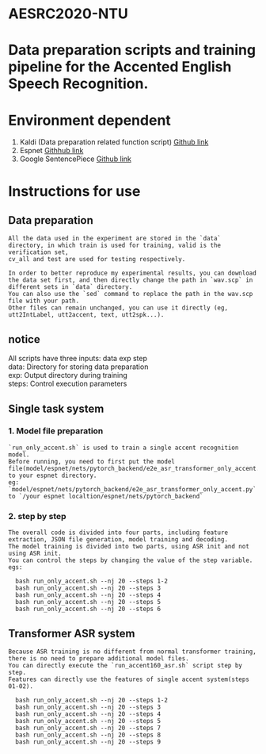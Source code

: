 # AESRC2020-NTU

# Data preparation scripts and training pipeline for the Accented English Speech Recognition.

# Environment dependent
  1. Kaldi (Data preparation related function script) [Github link](https://github.com/kaldi-asr/kaldi)
  2. Espnet  [Githhub link](https://github.com/espnet/espnet)
  3. Google SentencePiece  [Github link](https://github.com/google/sentencepiece)
  
# Instructions for use
## Data preparation
    All the data used in the experiment are stored in the `data` directory, in which train is used for training, valid is the verification set, 
    cv_all and test are used for testing respectively.
    
    In order to better reproduce my experimental results, you can download the data set first, and then directly change the path in `wav.scp` in different sets in `data` directory.
    You can also use the `sed` command to replace the path in the wav.scp file with your path.
    Other files can remain unchanged, you can use it directly (eg, utt2IntLabel, utt2accent, text, utt2spk...).

## notice
  All scripts have three inputs: data exp step <br>
  data: Directory for storing data preparation <br>
  exp: Output directory during training <br>
  steps: Control execution parameters <br>
## Single task system
  ### 1. Model file preparation
    `run_only_accent.sh` is used to train a single accent recognition model.
    Before running, you need to first put the model file(model/espnet/nets/pytorch_backend/e2e_asr_transformer_only_accent.py) to your espnet directory.
    eg:  `model/espnet/nets/pytorch_backend/e2e_asr_transformer_only_accent.py` to `/your espnet localtion/espnet/nets/pytorch_backend` 
    
  ### 2. step by step
    The overall code is divided into four parts, including feature extraction, JSON file generation, model training and decoding. 
    The model training is divided into two parts, using ASR init and not using ASR init. 
    You can control the steps by changing the value of the step variable. 
    egs: 
    
      bash run_only_accent.sh --nj 20 --steps 1-2
      bash run_only_accent.sh --nj 20 --steps 3
      bash run_only_accent.sh --nj 20 --steps 4
      bash run_only_accent.sh --nj 20 --steps 5
      bash run_only_accent.sh --nj 20 --steps 6

## Transformer ASR system
    Because ASR training is no different from normal transformer training, there is no need to prepare additional model files.
    You can directly execute the `run_accent160_asr.sh` script step by step.
    Features can directly use the features of single accent system(steps 01-02).
    
      bash run_only_accent.sh --nj 20 --steps 1-2
      bash run_only_accent.sh --nj 20 --steps 3
      bash run_only_accent.sh --nj 20 --steps 4
      bash run_only_accent.sh --nj 20 --steps 5
      bash run_only_accent.sh --nj 20 --steps 7
      bash run_only_accent.sh --nj 20 --steps 8
      bash run_only_accent.sh --nj 20 --steps 9

